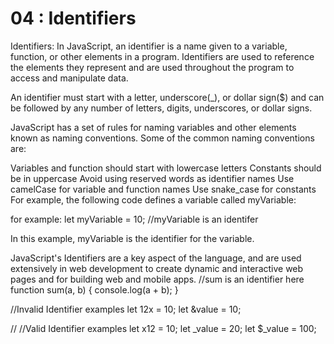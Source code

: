 # 04 : Identifiers

Identifiers:
In JavaScript, an identifier is a name given to a variable, function, or other elements in a program. Identifiers are used to reference the elements they represent and are used throughout the program to access and manipulate data.

An identifier must start with a letter, underscore(\_), or dollar sign($) and can be followed by any number of letters, digits, underscores, or dollar signs.

JavaScript has a set of rules for naming variables and other elements known as naming conventions. Some of the common naming conventions are:

Variables and function should start with lowercase letters
Constants should be in uppercase
Avoid using reserved words as identifier names
Use camelCase for variable and function names
Use snake_case for constants
For example, the following code defines a variable called myVariable:

for example:
let myVariable = 10; //myVariable is an identifer

In this example, myVariable is the identifier for the variable.

JavaScript's Identifiers are a key aspect of the language, and are used extensively in web development to create dynamic and interactive web pages and for building web and mobile apps.
//sum is an identifier here
function sum(a, b) {
console.log(a + b);
}

//Invalid Identifier examples
let 12x = 10;
let &value = 10;

// //Valid Identifier examples
let x12 = 10;
let \_value = 20;
let $\_value = 100;
